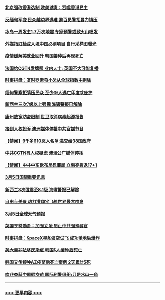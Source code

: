 #### [北京强改香港选制 欧美谴责：吞噬香港民主](../pages/prog202/a103068085.md?t=03062201) 
#### [反缅甸军变 民众越边界逃难 逾百员警拒暴力镇压](../pages/prog202/a103067999.md?t=03062201) 
#### [冰岛一周发生1.7万次地震 专家预警或致火山喷发](../pages/prog202/a103067530.md?t=03062201) 
#### [外媒指肛检成入境中国必测项目 自行采样图曝光](../pages/prog202/a103067771.md?t=03062201) 
#### [疫情缓解美就业回升 韩国接种后再现死亡](../pages/prog202/a103067832.md?t=03062201) 
#### [法国给CGTN发牌照 业内人士: 英国不大可能复播](../pages/prog202/a103067751.md?t=03062201) 
#### [时事拼盘：富时罗素将小米从全球指数中剔除](../pages/prog202/a103067788.md?t=03062201) 
#### [缅甸警察拒镇压民众 至少19人逃亡印度求庇护](../pages/prog202/a103067718.md?t=03062201) 
#### [新西兰三次7级以上强震 海啸警报已解除](../pages/prog202/a103067639.md?t=03062201) 
#### [康州放宽防疫限制 世卫取消病毒起源报告](../pages/prog202/a103067627.md?t=03062201) 
#### [接到人权投诉 澳洲媒体停播中共官媒节目](../pages/prog202/a103067525.md?t=03062201) 
#### [【禁闻】9千多610恶人名单 递交给38国政府](../pages/prog202/a103067593.md?t=03062201) 
#### [中共CGTN有人权疑虑 澳洲公广媒体停播](../pages/prog202/a103067601.md?t=03062201) 
#### [【禁闻】中共中东欧布局现僵局 立陶宛拟退17+1](../pages/prog202/a103067543.md?t=03062201) 
#### [3月5日国际重要讯息](../pages/prog202/a103067377.md?t=03062201) 
#### [新西兰3次强震至8.1级 海啸警报已解除](../pages/prog202/a103067178.md?t=03062201) 
#### [自由与美景 动力滑翔伞飞掠世界最大喷泉](../pages/prog202/a103067169.md?t=03062201) 
#### [3月5日全球天气预报](../pages/prog202/a103067106.md?t=03062201) 
#### [英国亨特勋爵：加强立法 制止中共强摘器官](../pages/prog202/a103067101.md?t=03062201) 
#### [时事拼盘：SpaceX星船高空试飞 成功落地后爆炸](../pages/prog202/a103067089.md?t=03062201) 
#### [美大量非法移民染疫 韩国5人接种后死亡](../pages/prog202/a103067072.md?t=03062201) 
#### [韩国又传接种AZ疫苗后死亡案例 2天累计5死](../pages/prog202/a103067040.md?t=03062201) 
#### [南非查获中国假疫苗 国际刑警组织:只是冰山一角](../pages/prog202/a103067025.md?t=03062201) 

----
#### [ >>> 更早内容 <<< ](../indexes/prog202-earlier.md)
